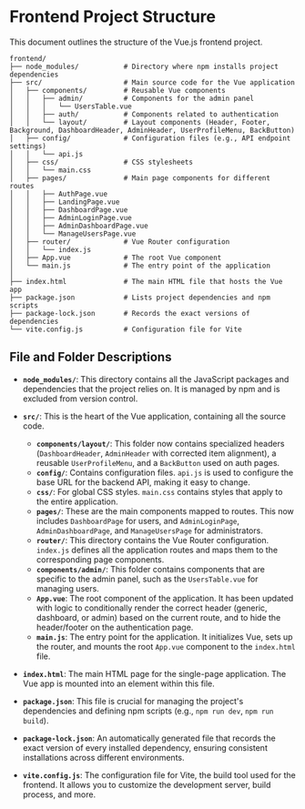 # Frontend Project Structure

This document outlines the structure of the Vue.js frontend project.

```
frontend/
├── node_modules/           # Directory where npm installs project dependencies
├── src/                    # Main source code for the Vue application
│   ├── components/         # Reusable Vue components
│   │   ├── admin/          # Components for the admin panel
│   │   │   └── UsersTable.vue
│   │   ├── auth/           # Components related to authentication
│   │   └── layout/         # Layout components (Header, Footer, Background, DashboardHeader, AdminHeader, UserProfileMenu, BackButton)
│   ├── config/             # Configuration files (e.g., API endpoint settings)
│   │   └── api.js
│   ├── css/                # CSS stylesheets
│   │   └── main.css
│   ├── pages/              # Main page components for different routes
│   │   ├── AuthPage.vue
│   │   ├── LandingPage.vue
│   │   ├── DashboardPage.vue
│   │   ├── AdminLoginPage.vue
│   │   ├── AdminDashboardPage.vue
│   │   └── ManageUsersPage.vue
│   ├── router/             # Vue Router configuration
│   │   └── index.js
│   ├── App.vue             # The root Vue component
│   └── main.js             # The entry point of the application
│
├── index.html              # The main HTML file that hosts the Vue app
├── package.json            # Lists project dependencies and npm scripts
├── package-lock.json       # Records the exact versions of dependencies
└── vite.config.js          # Configuration file for Vite
```

## File and Folder Descriptions

-   **`node_modules/`**: This directory contains all the JavaScript packages and dependencies that the project relies on. It is managed by npm and is excluded from version control.

-   **`src/`**: This is the heart of the Vue application, containing all the source code.
    -   **`components/layout/`**: This folder now contains specialized headers (`DashboardHeader`, `AdminHeader` with corrected item alignment), a reusable `UserProfileMenu`, and a `BackButton` used on auth pages.
    -   **`config/`**: Contains configuration files. `api.js` is used to configure the base URL for the backend API, making it easy to change.
    -   **`css/`**: For global CSS styles. `main.css` contains styles that apply to the entire application.
    -   **`pages/`**: These are the main components mapped to routes. This now includes `DashboardPage` for users, and `AdminLoginPage`, `AdminDashboardPage`, and `ManageUsersPage` for administrators.
    -   **`router/`**: This directory contains the Vue Router configuration. `index.js` defines all the application routes and maps them to the corresponding page components.
    -   **`components/admin/`**: This folder contains components that are specific to the admin panel, such as the `UsersTable.vue` for managing users.
    -   **`App.vue`**: The root component of the application. It has been updated with logic to conditionally render the correct header (generic, dashboard, or admin) based on the current route, and to hide the header/footer on the authentication page.
    -   **`main.js`**: The entry point for the application. It initializes Vue, sets up the router, and mounts the root `App.vue` component to the `index.html` file.

-   **`index.html`**: The main HTML page for the single-page application. The Vue app is mounted into an element within this file.

-   **`package.json`**: This file is crucial for managing the project's dependencies and defining npm scripts (e.g., `npm run dev`, `npm run build`).

-   **`package-lock.json`**: An automatically generated file that records the exact version of every installed dependency, ensuring consistent installations across different environments.

-   **`vite.config.js`**: The configuration file for Vite, the build tool used for the frontend. It allows you to customize the development server, build process, and more.
